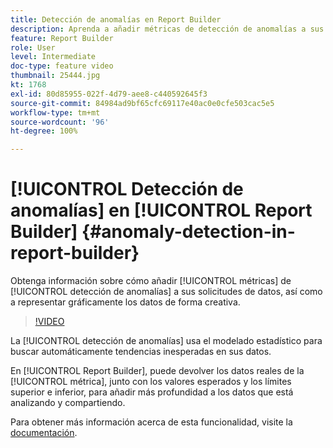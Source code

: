 ```yaml
---
title: Detección de anomalías en Report Builder
description: Aprenda a añadir métricas de detección de anomalías a sus solicitudes de datos, así como a representar gráficamente los datos de forma creativa.
feature: Report Builder
role: User
level: Intermediate
doc-type: feature video
thumbnail: 25444.jpg
kt: 1768
exl-id: 80d85955-022f-4d79-aee8-c440592645f3
source-git-commit: 84984ad9bf65cfc69117e40ac0e0cfe503cac5e5
workflow-type: tm+mt
source-wordcount: '96'
ht-degree: 100%

---
```


# [!UICONTROL Detección de anomalías] en [!UICONTROL Report Builder] {#anomaly-detection-in-report-builder}

Obtenga información sobre cómo añadir [!UICONTROL métricas] de [!UICONTROL detección de anomalías] a sus solicitudes de datos, así como a representar gráficamente los datos de forma creativa.

>[!VIDEO](https://video.tv.adobe.com/v/39101/?quality=12&learn=on&captions=spa)

La [!UICONTROL detección de anomalías] usa el modelado estadístico para buscar automáticamente tendencias inesperadas en sus datos.

En [!UICONTROL Report Builder], puede devolver los datos reales de la [!UICONTROL métrica], junto con los valores esperados y los límites superior e inferior, para añadir más profundidad a los datos que está analizando y compartiendo.

Para obtener más información acerca de esta funcionalidad, visite la [documentación](https://experienceleague.adobe.com/docs/analytics/analyze/analysis-workspace/virtual-analyst/anomaly-detection/statistics-anomaly-detection.html?lang=es).
